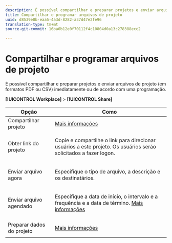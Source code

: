 ```yaml
---
description: É possível compartilhar e preparar projetos e enviar arquivos de projeto (em formatos PDF ou CSV) imediatamente ou de acordo com uma programação.
title: Compartilhar e programar arquivos de projeto
uuid: d8539e0b-eaa5-4a3d-8282-a37d47e2fe96
translation-type: tm+mt
source-git-commit: 16ba0b12e0f70112f4c10804d0a13c278388ecc2

---
```



# Compartilhar e programar arquivos de projeto

É possível compartilhar e preparar projetos e enviar arquivos de projeto (em formatos PDF ou CSV) imediatamente ou de acordo com uma programação.

**[!UICONTROL Workplace]** > **[!UICONTROL Share]**

<table id="table_5104A6D817E94A268BBDD47C5C8BB26E"> 
 <thead> 
  <tr> 
   <th colname="col1" class="entry"> Opção </th> 
   <th colname="col2" class="entry"> Como </th> 
  </tr>
 </thead>
 <tbody> 
  <tr> 
   <td colname="col1"> Compartilhar projeto </td> 
   <td colname="col2"><a href="/help/analyze/analysis-workspace/curate-share/curate.md"  > Mais informações</a> </td> 
  </tr> 
  <tr> 
   <td colname="col1"> Obter link do projeto </td> 
   <td colname="col2"> <p>Copie e compartilhe o link para direcionar usuários a este projeto. Os usuários serão solicitados a fazer logon. </p> </td> 
  </tr> 
  <tr> 
   <td colname="col1"> Enviar arquivo agora </td> 
   <td colname="col2"> <p>Especifique o tipo de arquivo, a descrição e os destinatários. </p> </td> 
  </tr> 
  <tr> 
   <td colname="col1"> Enviar arquivo agendado </td> 
   <td colname="col2"> <p>Especifique a data de início, o intervalo e a frequência e a data de término. <a href="/help/analyze/analysis-workspace/curate-share/schedule-projects.md"  > Mais informações</a> </p> </td> 
  </tr> 
  <tr> 
   <td colname="col1"> Preparar dados do projeto </td> 
   <td colname="col2"> <p><a href="/help/analyze/analysis-workspace/curate-share/curate.md"  > Mais informações</a> </p> </td> 
  </tr> 
 </tbody> 
</table>

